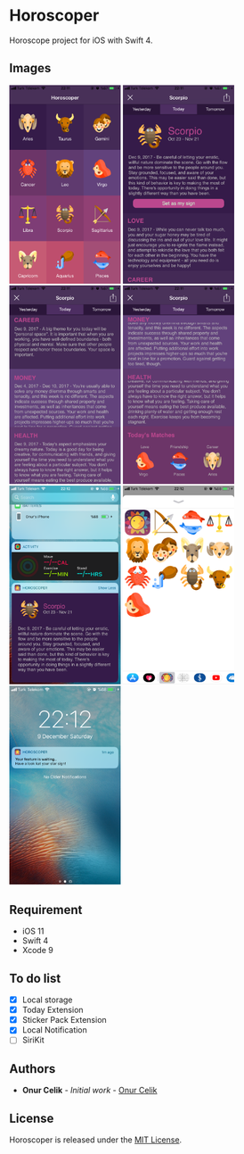 # Horoscoper
Horoscope project for iOS with Swift 4.

## Images
<div>
  <img width="200" src="/ScreenShots/IMG_1724.png">
  <img width="200" src="/ScreenShots/IMG_1725.png">
  <img width="200" src="/ScreenShots/IMG_1727.png">
   <img width="200" src="/ScreenShots/IMG_1728.png">
  <img width="200" src="/ScreenShots/IMG_1729.png">
  <img width="200" src="/ScreenShots/IMG_1730.png">
  <img width="200" src="/ScreenShots/IMG_1731.png">
</div>

## Requirement
* iOS 11
* Swift 4
* Xcode 9

## To do list
  - [x] Local storage
  - [x] Today Extension
  - [x] Sticker Pack Extension
  - [x] Local Notification
  - [ ] SiriKit

## Authors

* **Onur Celik** - *Initial work* - [Onur Celik](https://github.com/onurcelikeng)


## License
Horoscoper is released under the [MIT License](LICENSE).
